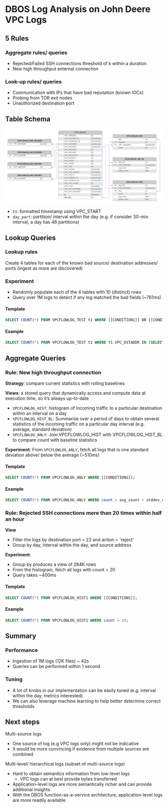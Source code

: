# DBOS Log Analysis on John Deere VPC Logs
## 5 Rules
### Aggregate rules/ queries
- Rejected/Failed SSH connections threshold of k within a duration
- New high throughput external connection
### Look-up rules/ queries
- Communication with IPs that have bad reputation (known IOCs)
- Probing from TOR exit nodes
- Unauthorized destination port
## Table Schema
![table schema](img/table_schema.png)
- `ts`: formatted timestamp using VPC_START
- `day_part`: partition/ interval within the day (e.g. if consider 30-min interval, a day has 48 partitions)
## Lookup Queries
### Lookup rules
Create 4 tables for each of the known bad source/ destination addresses/ ports (ingest as more are discovered)
### Experiment
- Randomly populate each of the 4 tables with 10 (distinct) rows
- Query over 1M logs to detect if any log matched the bad fields (~761ms)
#### Template
```sql
SELECT COUNT(*) FROM VPCFLOWLOG_TEST t1 WHERE [[CONDITION1]] OR [[CONDITION2]] OR [[CONDITION3]] OR [[CONDITION4]];
```
#### Example
```sql
SELECT COUNT(*) FROM VPCFLOWLOG_TEST t1 WHERE t1.VPC_DSTADDR IN (SELECT VPC_DSTADDR FROM VPCFLOWLOG_BAD_DSTADDR) OR t1.VPC_SRCADDR IN (SELECT VPC_SRCADDR FROM VPCFLOWLOG_BAD_SRCADDR) OR t1.VPC_DSTPORT IN (SELECT VPC_DSTPORT FROM VPCFLOWLOG_BAD_DSTPORT) OR t1.VPC_SRCPORT IN (SELECT VPC_SRCPORT FROM VPCFLOWLOG_BAD_SRCPORT);
```
## Aggregate Queries
### Rule: New high throughput connection
**Strategy**: compare current statistics with rolling baselines

**Views**: a stored query that dynamically access and compute data at execution time, so it’s always up-to-date
- `VPCFLOWLOG_HIST`: histogram of incoming traffic to a particular destination within an interval on a day
- `VPCFLOWLOG_HIST_BL`: Summarize over a period of days to obtain several statistics of the incoming traffic on a particular day interval (e.g. average, standard deviation)
- `VPCFLOWLOG_ANLY`: Join VPCFLOWLOG_HIST with VPCFLOWLOG_HIST_BL to compare count with baseline statistics

**Experiment**: From `VPCFLOWLOG_ANLY`, fetch all logs that is one standard deviation above/ below the average  (~510ms)
#### Template
```sql
SELECT COUNT(*) FROM VPCFLOWLOG_ANLY WHERE [[CONDITIONS]];
```
#### Example
```sql
SELECT COUNT(*) FROM VPCFLOWLOG_ANLY WHERE count > avg_count + stddev_count OR count < avg_count - stddev_count;
```
### Rule: Rejected SSH connections more than 20 times within half an hour
**View**
- Filter the logs by destination port = 22 and action = 'reject'
- Group by day, interval within the day, and source address

**Experiment**:
- Group by produces a view of 284K rows
- From the histogram, fetch all logs with count > 20
- Query takes ~400ms
#### Template
```sql
SELECT COUNT(*) FROM VPCFLOWLOG_HIST1 WHERE [[CONDITIONS]];
```
#### Example
```sql
SELECT COUNT(*) FROM VPCFLOWLOG_HIST1 WHERE count > 20;
```
## Summary
### Performance
- Ingestion of 1M logs (12K files) ~ 42s
- Queries can be performed within 1 second
### Tuning
- A lot of knobs in our implementation can be easily tuned (e.g. interval within the day, metrics interested)
- We can also leverage machine learning to help better determine correct thresholds
## Next steps
Multi-source logs
- One source of log (e.g VPC logs only) might not be indicative
- It would be more convincing if evidence from multiple sources are combined

Multi-level/ hierarchical logs (subset of multi-source logs)
- Hard to obtain semantics information from low-level logs
  - VPC logs can at best provide bytes transferred
- Application-level logs are more semantically richer and can provide additional insights
- With the DBOS function-as-a-service architecture, application-level logs are more readily available
